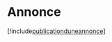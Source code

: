# Annonce

[!include[publicationduneannonce](annonce.publicationduneannonce.autogen.md)]

























































